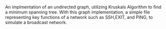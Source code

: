 An implmentation of an undirected graph, utilizing Kruskals Algorithm to find a minimum spanning tree. With this graph implementation, a simple file representing key functions of a network such as SSH,EXIT, and PING, to simulate a broadcast network.
